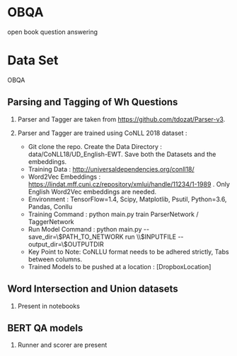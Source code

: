 # OBQA
open book question answering



# Data Set
OBQA

## Parsing and Tagging of Wh Questions
1. Parser and Tagger are taken from https://github.com/tdozat/Parser-v3.
2. Parser and Tagger are trained using CoNLL 2018 dataset :

    * Git clone the repo. Create the Data Directory : data/CoNLL18/UD_English-EWT. Save both the Datasets and the embeddings.
    * Training Data : http://universaldependencies.org/conll18/
    * Word2Vec Embeddings : https://lindat.mff.cuni.cz/repository/xmlui/handle/11234/1-1989 . Only English Word2Vec embeddings are needed.
    * Environment : TensorFlow=1.4, Scipy, Matplotlib, Psutil, Python=3.6, Pandas, Conllu
    * Training Command : python main.py train ParserNetwork / TaggerNetwork
    * Run Model Command : python main.py --save_dir=\\$PATH_TO_NETWORK run \\$INPUTFILE --output_dir=\\$OUTPUTDIR
    * Key Point to Note: CoNLLU format needs to be adhered strictly, Tabs between columns.
    * Trained Models to be pushed at a location : [DropboxLocation]
    
## Word Intersection and Union datasets 
1. Present in notebooks

## BERT QA models
1. Runner and scorer are present
    
